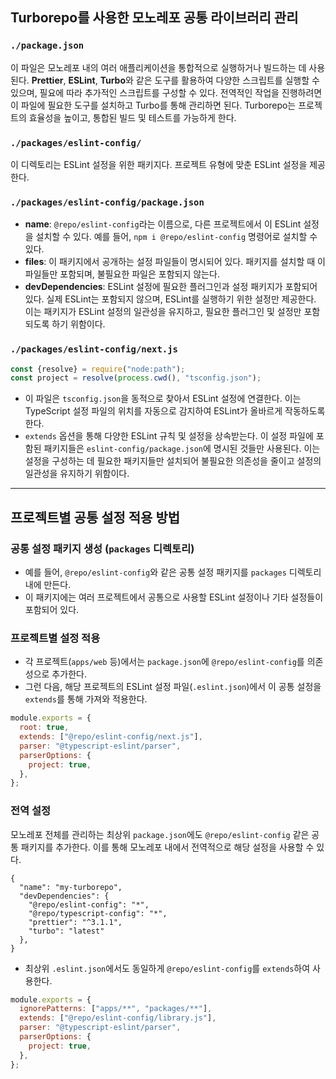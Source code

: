 ## Turborepo를 사용한 모노레포 공통 라이브러리 관리

### `./package.json`
이 파일은 모노레포 내의 여러 애플리케이션을 통합적으로 실행하거나 빌드하는 데 사용된다. **Prettier**, **ESLint**, **Turbo**와 같은 도구를 활용하여 다양한 스크립트를 실행할 수 있으며, 필요에 따라 추가적인 스크립트를 구성할 수 있다. 전역적인 작업을 진행하려면 이 파일에 필요한 도구를 설치하고 Turbo를 통해 관리하면 된다. Turborepo는 프로젝트의 효율성을 높이고, 통합된 빌드 및 테스트를 가능하게 한다.

### `./packages/eslint-config/`
이 디렉토리는 ESLint 설정을 위한 패키지다. 프로젝트 유형에 맞춘 ESLint 설정을 제공한다.

### `./packages/eslint-config/package.json`
- **name**: `@repo/eslint-config`라는 이름으로, 다른 프로젝트에서 이 ESLint 설정을 설치할 수 있다. 예를 들어, `npm i @repo/eslint-config` 명령어로 설치할 수 있다.
- **files**: 이 패키지에서 공개하는 설정 파일들이 명시되어 있다. 패키지를 설치할 때 이 파일들만 포함되며, 불필요한 파일은 포함되지 않는다.
- **devDependencies**: ESLint 설정에 필요한 플러그인과 설정 패키지가 포함되어 있다. 실제 ESLint는 포함되지 않으며, ESLint를 실행하기 위한 설정만 제공한다. 이는 패키지가 ESLint 설정의 일관성을 유지하고, 필요한 플러그인 및 설정만 포함되도록 하기 위함이다.

### `./packages/eslint-config/next.js`
```javascript
const {resolve} = require("node:path");
const project = resolve(process.cwd(), "tsconfig.json");
```
- 이 파일은 `tsconfig.json`을 동적으로 찾아서 ESLint 설정에 연결한다. 이는 TypeScript 설정 파일의 위치를 자동으로 감지하여 ESLint가 올바르게 작동하도록 한다.
- `extends` 옵션을 통해 다양한 ESLint 규칙 및 설정을 상속받는다. 이 설정 파일에 포함된 패키지들은 `eslint-config/package.json`에 명시된 것들만 사용된다. 이는 설정을 구성하는 데 필요한 패키지들만 설치되어 불필요한 의존성을 줄이고 설정의 일관성을 유지하기 위함이다.

---

## 프로젝트별 공통 설정 적용 방법

### 공통 설정 패키지 생성 (`packages` 디렉토리)
   - 예를 들어, `@repo/eslint-config`와 같은 공통 설정 패키지를 `packages` 디렉토리 내에 만든다.
   - 이 패키지에는 여러 프로젝트에서 공통으로 사용할 ESLint 설정이나 기타 설정들이 포함되어 있다.

### 프로젝트별 설정 적용
   - 각 프로젝트(`apps/web` 등)에서는 `package.json`에 `@repo/eslint-config`를 의존성으로 추가한다.
   - 그런 다음, 해당 프로젝트의 ESLint 설정 파일(`.eslint.json`)에서 이 공통 설정을 `extends`를 통해 가져와 적용한다.
   
   ```javascript
   module.exports = {
     root: true,
     extends: ["@repo/eslint-config/next.js"],
     parser: "@typescript-eslint/parser",
     parserOptions: {
       project: true,
     },
   };
   ```

### 전역 설정
모노레포 전체를 관리하는 최상위 `package.json`에도 `@repo/eslint-config` 같은 공통 패키지를 추가한다. 이를 통해 모노레포 내에서 전역적으로 해당 설정을 사용할 수 있다.
   ```
   {
     "name": "my-turborepo",
     "devDependencies": {
       "@repo/eslint-config": "*",
       "@repo/typescript-config": "*",
       "prettier": "^3.1.1",
       "turbo": "latest"
     },
   }
   ```
  - 최상위 `.eslint.json`에서도 동일하게 `@repo/eslint-config`를 `extends`하여 사용한다.

  ```javascript
  module.exports = {
    ignorePatterns: ["apps/**", "packages/**"],
    extends: ["@repo/eslint-config/library.js"],
    parser: "@typescript-eslint/parser",
    parserOptions: {
      project: true,
    },
  };
  ```
